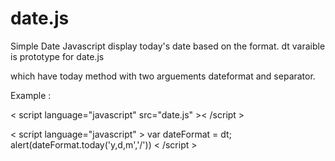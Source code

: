 # date.js

Simple Date Javascript display today's date based on the format.
dt varaible is prototype for date.js

which have today method with two arguements dateformat and separator.

Example :

< script language="javascript" src="date.js" >< /script >

< script language="javascript" >
var dateFormat = dt;
alert(dateFormat.today('y,d,m','/'))
< /script >


